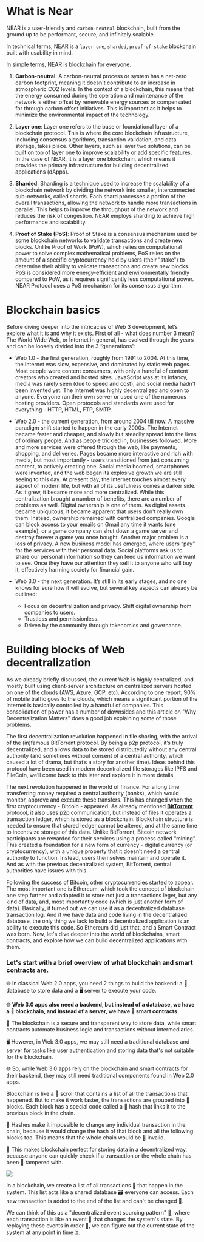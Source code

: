 # What is Near

NEAR is a user-friendly and `carbon-neutral` blockchain, built from the ground up to be performant, secure, and infinitely scalable.

In technical terms, NEAR is a `layer one`, `sharded`, `proof-of-stake` blockchain built with usability in mind.

In simple terms, NEAR is blockchain for everyone.

1. **Carbon-neutral**: A carbon-neutral process or system has a net-zero carbon footprint, meaning it doesn't contribute to an increase in atmospheric CO2 levels. In the context of a blockchain, this means that the energy consumed during the operation and maintenance of the network is either offset by renewable energy sources or compensated for through carbon offset initiatives. This is important as it helps to minimize the environmental impact of the technology.

2. **Layer one**: Layer one refers to the base or foundational layer of a blockchain protocol. This is where the core blockchain infrastructure, including consensus algorithms, transaction validation, and data storage, takes place. Other layers, such as layer two solutions, can be built on top of layer one to improve scalability or add specific features. In the case of NEAR, it is a layer one blockchain, which means it provides the primary infrastructure for building decentralized applications (dApps).

3. **Sharded**: Sharding is a technique used to increase the scalability of a blockchain network by dividing the network into smaller, interconnected sub-networks, called shards. Each shard processes a portion of the overall transactions, allowing the network to handle more transactions in parallel. This helps to improve the throughput of the network and reduces the risk of congestion. NEAR employs sharding to achieve high performance and scalability.

4. **Proof of Stake (PoS)**: Proof of Stake is a consensus mechanism used by some blockchain networks to validate transactions and create new blocks. Unlike Proof of Work (PoW), which relies on computational power to solve complex mathematical problems, PoS relies on the amount of a specific cryptocurrency held by users (their "stake") to determine their ability to validate transactions and create new blocks. PoS is considered more energy-efficient and environmentally friendly compared to PoW, as it requires significantly less computational power. NEAR Protocol uses a PoS mechanism for its consensus algorithm.

# Blockchain basics

Before diving deeper into the intricacies of Web 3 development, let’s explore what it is and why it exists. First of all - what does number 3 mean? The World Wide Web, or Internet in general, has evolved through the years and can be loosely divided into the 3 “generations”:

- Web 1.0 - the first generation, roughly from 1991 to 2004. At this time, the Internet was slow, expensive, and dominated by static web pages. Most people were content consumers, with only a handful of content creators who created and hosted sites. JavaScript was at its infancy, media was rarely seen (due to speed and cost), and social media hadn't been invented yet. The Internet was highly decentralized and open to anyone. Everyone ran their own server or used one of the numerous hosting providers. Open protocols and standards were used for everything - HTTP, HTML, FTP, SMTP.

- Web 2.0 - the current generation, from around 2004 till now. A massive paradigm shift started to happen in the early 2000s. The Internet became faster and cheaper, and slowly but steadily spread into the lives of ordinary people. And as people trickled in, businesses followed. More and more services were offered through the web, like payments, shopping, and deliveries. Pages became more interactive and rich with media, but most importantly - users transitioned from just consuming content, to actively creating one. Social media boomed, smartphones were invented, and the web began its explosive growth we are still seeing to this day. At present day, the Internet touches almost every aspect of modern life, but with all of its usefulness comes a darker side. As it grew, it became more and more centralized. While this centralization brought a number of benefits, there are a number of problems as well. Digital ownership is one of them. As digital assets became ubiquitous, it became apparent that users don't really own them. Instead, ownership remained with centralized companies. Google can block access to your emails on Gmail any time it wants (one example), or a game company can shut down a game server and destroy forever a game you once bought. Another major problem is a loss of privacy. A new business model has emerged, where users “pay” for the services with their personal data. Social platforms ask us to share our personal information so they can feed us information we want to see. Once they have our attention they sell it to anyone who will buy it, effectively harming society for financial gain.

- Web 3.0 - the next generation. It’s still in its early stages, and no one knows for sure how it will evolve, but several key aspects can already be outlined:
  - Focus on decentralization and privacy. Shift digital ownership from companies to users.
  - Trustless and permissionless.
  - Driven by the community through tokenomics and governance.

# Building blocks of Web decentralization

As we already briefly discussed, the current Web is highly centralized, and mostly built using client-server architecture on centralized servers hosted on one of the clouds (AWS, Azure, GCP, etc). According to one report, 90% of mobile traffic goes to the clouds, which means a significant portion of the Internet is basically controlled by a handful of companies. This consolidation of power has a number of downsides and this article on "Why Decentralization Matters" does a good job explaining some of those problems.

The first decentralization revolution happened in file sharing, with the arrival of the (in)famous BitTorrent protocol. By being a p2p protocol, it’s truly decentralized, and allows data to be stored distributedly without any central authority (and sometimes without consent of a central authority, which caused a lot of drama, but that’s a story for another time). Ideas behind this protocol have been used in modern decentralized file storages like IPFS and FileCoin, we’ll come back to this later and explore it in more details.

The next revolution happened in the world of finance. For a long time transferring money required a central authority (banks), which would monitor, approve and execute these transfers. This has changed when the first cryptocurrency - Bitcoin - appeared. As already mentioned <u>**BitTorrent**</u> protocol, it also uses p2p communication, but instead of files it operates a transaction ledger, which is stored as a blockchain. Blockchain structure is needed to ensure that stored ledger cannot be altered, and at the same time to incentivize storage of this data. Unlike BitTorrent, Bitcoin network participants are rewarded for their services using a process called “mining”. This created a foundation for a new form of currency - digital currency (or cryptocurrency), with a unique property that it doesn’t need a central authority to function. Instead, users themselves maintain and operate it. And as with the previous decentralized system, BitTorrent, central authorities have issues with this.

Following the success of Bitcoin, other cryptocurrencies started to appear. The most important one is Ethereum, which took the concept of blockchain one step further and adapted it to store not just a transactions leger, but any kind of data, and, most importantly code (which is just another form of data). Basically, it turned out we can use it as a decentralized database transaction log. And if we have data and code living in the decentralized database, the only thing we lack to build a decentralized application is an ability to execute this code. So Ethereum did just that, and a Smart Contract was born. Now, let's dive deeper into the world of blockchains, smart contracts, and explore how we can build decentralized applications with them.


### Let's start with a brief overview of what blockchain and smart contracts are.


🌐 In classical Web 2.0 apps, you need 2 things to build the backend: a 💾 database to store data and a 🖥️ server to execute your code.

🌐 **Web 3.0 apps also need a backend, but instead of a database, we have a 🧱 blockchain, and instead of a server, we have 🤖 smart contracts.**

🧱 The blockchain is a secure and transparent way to store data, while smart contracts automate business logic and transactions without intermediaries.

🖥️ However, in Web 3.0 apps, we may still need a traditional database and server for tasks like user authentication and storing data that's not suitable for the blockchain.

🌐 So, while Web 3.0 apps rely on the blockchain and smart contracts for their backend, they may still need traditional components found in Web 2.0 apps.




Blockchain is like a 📜 scroll that contains a list of all the transactions that happened. But to make it work faster, the transactions are grouped into 🧱 blocks. Each block has a special code called a 🔑 hash that links it to the previous block in the chain.

🔑 Hashes make it impossible to change any individual transaction in the chain, because it would change the hash of that block and all the following blocks too. This means that the whole chain would be 🚫 invalid.

🧱 This makes blockchain perfect for storing data in a decentralized way, because anyone can quickly check if a transaction or the whole chain has been 🚫 tampered with.


![](https://docs.near.org/assets/images/web3-1-2074f0379a1152437f0b274f4c5b31bb.png)


In a blockchain, we create a list of all transactions 📝 that happen in the system. This list acts like a shared database 🗃️ everyone can access. Each new transaction is added to the end of the list and can't be changed 🚫.

We can think of this as a "decentralized event sourcing pattern" 🔗, where each transaction is like an event 🎉 that changes the system's state. By replaying these events in order 🔄, we can figure out the current state of the system at any point in time ⏳.